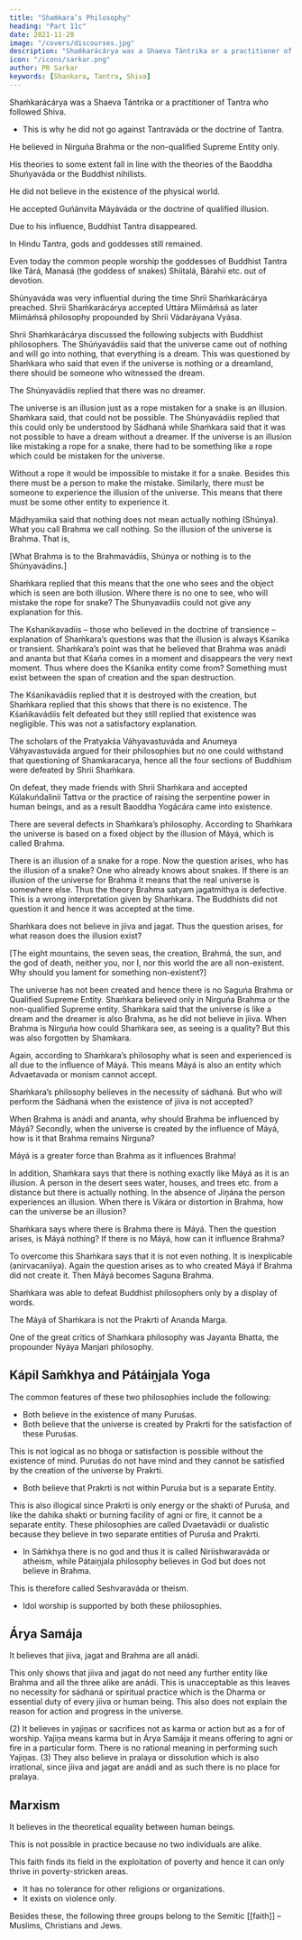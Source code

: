 ```yaml
---
title: "Shaḿkara’s Philosophy"
heading: "Part 11c"
date: 2021-11-20
image: "/covers/discourses.jpg"
description: "Shaḿkarácárya was a Shaeva Tántrika or a practitioner of Tantra who followed Shiva."
icon: "/icons/sarkar.png"
author: PR Sarkar
keywords: [Shankara, Tantra, Shiva]
---
```




Shaḿkarácárya was a Shaeva Tántrika or a practitioner of Tantra who followed Shiva. 
- This is why he did not go against Tantraváda or the doctrine of Tantra. 

He believed in Nirguńa Brahma or the non-qualified Supreme Entity only. 

His theories to some extent fall in line with the theories of the Baoddha Shuńyaváda or the Buddhist nihilists. 

He did not believe in the existence of the physical world.

He accepted Guńánvita Máyáváda or the doctrine of qualified illusion. 

Due to his influence, Buddhist Tantra disappeared. 

In Hindu Tantra, gods and goddesses still remained. 

Even today the common people worship the goddesses of Buddhist Tantra like Tárá, Manasá (the goddess of snakes) Shiitalá, Bárahii etc. out of devotion.

Shúnyaváda was very influential during the time Shrii Shaḿkarácárya preached. Shrii Shaḿkarácárya accepted Uttára Miimáḿsá as later Miimáḿsá philosophy propounded by Shrii Vádaráyana Vyása.

Shrii Shaḿkarácárya discussed the following subjects with Buddhist philosophers. The Shúńyavádiis said that the universe came out of nothing and will go into nothing, that everything is a dream. This was questioned by Shaḿkara who said that even if the universe is nothing or a dreamland, there should be someone who witnessed the dream. 

The Shúnyavádiis replied that there was no dreamer. 

The universe is an illusion just as a rope mistaken for a snake is an illusion. Shaḿkara said, that could not be possible. The Shúnyavádiis replied that this could only be understood by Sádhaná while Shaḿkara said that it was not possible to have a dream without a dreamer. If the universe is an illusion like mistaking a rope for a snake, there had to be something like a rope which could be mistaken for the universe. 

Without a rope it would be impossible to mistake it for a snake. Besides this there must be a person to make the mistake. Similarly, there must be someone to experience the illusion of the universe. This means that there must be some other entity to experience it. 

Mádhyamika said that nothing does not mean actually nothing (Shúnya). What you call Brahma we call nothing. So the illusion of the universe is Brahma. That is,

<!-- Yathá shúnyavádináḿ shúnyaḿ
Brahma Brahmavidáḿstathá. -->

[What Brahma is to the Brahmavádiis, Shúnya or nothing is to the Shúnyavádins.]

Shaḿkara replied that this means that the one who sees and the object which is seen are both illusion. Where there is no one to see, who will mistake the rope for snake? The Shunyavadiis could not give any explanation for this. 

The Kshanikavadiis – those who believed in the doctrine of transience – explanation of Shaḿkara’s questions was that the illusion is always Kśanika or transient. Shaḿkara’s point was that he believed that Brahma was anádi and ananta but that Kśańa comes in a moment and disappears the very next moment. Thus where does the Kśanika entity come from? Something must exist between the span of creation and the span destruction. 

The Kśanikavádiis replied that it is destroyed with the creation, but Shaḿkara replied that this shows that there is no existence. The Kśańikavádiis felt defeated but they still replied that existence was negligible. This was not a satisfactory explanation. 

The scholars of the Pratyakśa Váhyavastuváda and Anumeya Váhyavastuváda argued for their philosophies but no one could withstand that questioning of Shamkaracarya, hence all the four sections of Buddhism were defeated by Shrii Shaḿkara. 

On defeat, they made friends with Shrii Shaḿkara and accepted Kúlakuńd́alinii Tattva or the practice of raising the serpentine power in human beings, and as a result Baoddha Yogácára came into existence.

There are several defects in Shaḿkara’s philosophy. According to Shaḿkara the universe is based on a fixed object by the illusion of Máyá, which is called Brahma.

There is an illusion of a snake for a rope. Now the question arises, who has the illusion of a snake? One who already knows about snakes. If there is an illusion of the universe for Brahma it means that the real universe is somewhere else. Thus the theory Brahma satyam jagatmithya is defective. This is a wrong interpretation given by Shaḿkara. The Buddhists did not question it and hence it was accepted at the time.

Shaḿkara does not believe in jiiva and jagat. Thus the question arises, for what reason does the illusion exist?

<!-- Aśtákulácaláh saptasamudráh
Brahmapurandara dinakara rudrah.
Na tvam ná haḿ ná yaḿ lokah
Vyarthah kimarthaḿ kriyate shokah. -->

[The eight mountains, the seven seas, the creation, Brahmá, the sun, and the god of death, neither you, nor I, nor this world the are all non-existent. Why should you lament for something non-existent?]

The universe has not been created and hence there is no Saguńa Brahma or Qualified Supreme Entity. Shaḿkara believed only in Nirguńa Brahma or the non-qualified Supreme entity. Shaḿkara said that the universe is like a dream and the dreamer is also Brahma, as he did not believe in jiiva. When Brahma is Nirguńa how could Shaḿkara see, as seeing is a quality? But this was also forgotten by Shamkara.


Again, according to Shaḿkara’s philosophy what is seen and experienced is all due to the influence of Máyá. This means Máyá is also an entity which Advaetavada or monism cannot accept.

Shaḿkara’s philosophy believes in the necessity of sádhaná. But who will perform the Sádhaná when the existence of jiiva is not accepted?

When Brahma is anádi and ananta, why should Brahma be influenced by Máyá? Secondly, when the universe is created by the influence of Máyá, how is it that Brahma remains Nirguna? 

Máyá is a greater force than Brahma as it influences Brahma!

In addition, Shaḿkara says that there is nothing exactly like Máyá as it is an illusion. A person in the desert sees water, houses, and trees etc. from a distance but there is actually nothing. In the absence of Jiṋána the person experiences an illusion. When there is Vikára or distortion in Brahma, how can the universe be an illusion?

Shaḿkara says where there is Brahma there is Máyá. Then the question arises, is Máyá nothing? If there is no Máyá, how can it influence Brahma? 

To overcome this Shaḿkara says that it is not even nothing. It is inexplicable (anirvacaniiya). Again the question arises as to who created Máyá if Brahma did not create it. Then Máyá becomes Saguna Brahma.

Shaḿkara was able to defeat Buddhist philosophers only by a display of words. 

The Máyá of Shaḿkara is not the Prakrti of Ananda Marga.

One of the great critics of Shaḿkara philosophy was Jayanta Bhatta, the propounder Nyáya Manjari philosophy.


## Kápil Saḿkhya and Pátáiṋjala Yoga

The common features of these two philosophies include the following:

- Both believe in the existence of many Puruśas.
- Both believe that the universe is created by Prakrti for the satisfaction of these Puruśas. 

This is not logical as no bhoga or satisfaction is possible without the existence of mind. Puruśas do not have mind and they cannot be satisfied by the creation of the universe by Prakrti.

- Both believe that Prakrti is not within Puruśa but is a separate Entity. 

This is also illogical since Prakrti is only energy or the shakti of Puruśa, and like the dahika shakti or burning facility of agni or fire, it cannot be a separate entity. These philosophies are called Dvaetavádii or dualistic because they believe in two separate entities of Puruśa and Prakrti.

- In Sáḿkhya there is no god and thus it is called Niriishwaraváda or atheism, while Pátaiṋjala philosophy believes in God but does not believe in Brahma. 

This is therefore called Seshvaraváda or theism.

- Idol worship is supported by both these philosophies.



## Árya Samája

It believes that jiiva, jagat and Brahma are all anádi. 

This only shows that jiiva and jagat do not need any further entity like Brahma and all the three alike are anádi. This is unacceptable as this leaves no necessity for sádhaná or spiritual practice which is the Dharma or essential duty of every jiiva or human being. This also does not explain the reason for action and progress in the universe.

(2) It believes in yajiṋas or sacrifices not as karma or action but as a for of worship. Yajiṋa means karma but in Árya Samája it means offering to agni or fire in a particular form. There is no rational meaning in performing such Yajiṋas.
(3) They also believe in pralaya or dissolution which is also irrational, since jiiva and jagat are anádi and as such there is no place for pralaya.


## Marxism

It believes in the theoretical equality between human beings. 

This is not possible in practice because no two individuals are alike.

This faith finds its field in the exploitation of poverty and hence it can only thrive in poverty-stricken areas.
- It has no tolerance for other religions or organizations.
- It exists on violence only.
<!-- (4) Its goal is purely imaginary equality. -->

Besides these, the following three groups belong to the Semitic [[faith]] – Muslims, Christians and Jews.
